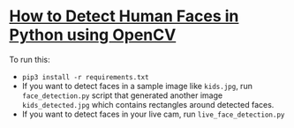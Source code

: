 # [How to Detect Human Faces in Python using OpenCV]()
To run this:
- `pip3 install -r requirements.txt`
- If you want to detect faces in a sample image like `kids.jpg`, run `face_detection.py` script that generated another image `kids_detected.jpg` which contains rectangles around detected faces.
- If you want to detect faces in your live cam, run `live_face_detection.py`